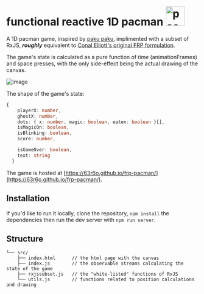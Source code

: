 # functional reactive 1D pacman <img alt="pacman" widht="50px" height="50px" src="https://github.com/63r6o/frp-pacman/assets/102681223/f704d6a2-0982-403f-abad-9f5e2e11f431">

A 1D pacman game, inspired by <a href="https://abagames.github.io/crisp-game-lib-11-games/?pakupaku">paku paku</a>, implimented with a subset of RxJS, **_roughly_** equivalent to <a href="http://conal.net/talks/essence-and-origins-of-frp-lambdajam-2015.pdf">Conal Elliott's original FRP formulation</a>.

The game's state is calculated as a pure function of _time_ (animationFrames) and space presses, with the only side-effect being the actual drawing of the canvas.

![image](https://github.com/63r6o/frp-pacman/assets/102681223/27291d97-0a0a-43d5-9de5-35479df0ec0a)

The shape of the game's state:
```ts
{
    playerX: number,
    ghostX: number,
    dots: { x: number, magic: boolean, eaten: boolean }[],
    isMagicOn: boolean,
    isBlinking: boolean,
    score: number,

    isGameOver: boolean,
    text: string
  }
```
The game is hosted at [https://63r6o.github.io/frp-pacman/](https://63r6o.github.io/frp-pacman/).

## Installation
If you'd like to run it locally, clone the repository, `npm install` the dependencies then run the dev server with `npm run server`.

## Structure
```
└── src/
    ├── index.html      // the html page with the canvas
    ├── index.js        // the observable streams calculating the state of the game
    ├── rxjssubset.js   // the "white-listed" functions of RxJS
    └── utils.js        // functions related to position calculations and drawing

```

